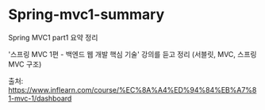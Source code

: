 # Spring-mvc1-summary
Spring MVC1 part1 요약 정리

'스프링 MVC 1편 - 백엔드 웹 개발 핵심 기술' 강의를 듣고 정리
(서블릿, MVC, 스프링 MVC 구조)

출처: https://www.inflearn.com/course/%EC%8A%A4%ED%94%84%EB%A7%81-mvc-1/dashboard
